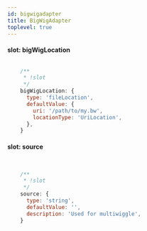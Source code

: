 ```yaml
---
id: bigwigadapter
title: BigWigAdapter
toplevel: true
---
```


#### slot: bigWigLocation
```js

    /**
     * !slot
     */
    bigWigLocation: {
      type: 'fileLocation',
      defaultValue: {
        uri: '/path/to/my.bw',
        locationType: 'UriLocation',
      },
    }
```
#### slot: source
```js


    /**
     * !slot
     */
    source: {
      type: 'string',
      defaultValue: '',
      description: 'Used for multiwiggle',
    }
```

